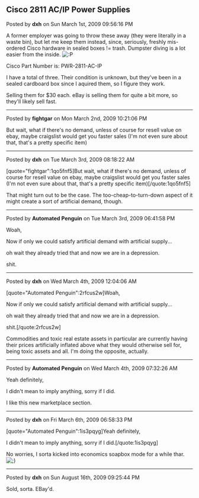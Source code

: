 ## Cisco 2811 AC/IP Power Supplies
Posted by **dxh** on Sun March 1st, 2009 09:56:16 PM

A former employer was going to throw these away (they were literally in a waste bin), but let me keep them instead, since, seriously, freshly mis-ordered Cisco hardware in sealed boxes != trash.  Dumpster diving is a lot easier from the inside. <!-- s:P --><img src="{SMILIES_PATH}/icon_razz.gif" alt=":P" title="Razz" /><!-- s:P -->

Cisco Part Number is: PWR-2811-AC-IP

I have a total of three.  Their condition is unknown, but they've been in a sealed cardboard box since I aquired them, so I figure they work.

Selling them for $30 each.  eBay is selling them for quite a bit more, so they'll likely sell fast.

--------------------------------------------------------------------------------

Posted by **fightgar** on Mon March 2nd, 2009 10:21:06 PM

But wait, what if there's no demand, unless of course for resell value on ebay, maybe craigslist would get you faster sales (I'm not even sure about that, that's a pretty specific item)

--------------------------------------------------------------------------------

Posted by **dxh** on Tue March 3rd, 2009 08:18:22 AM

[quote=&quot;fightgar&quot;:1qo5fnf5]But wait, what if there's no demand, unless of course for resell value on ebay, maybe craigslist would get you faster sales (I'm not even sure about that, that's a pretty specific item)[/quote:1qo5fnf5]

That might turn out to be the case.  The too-cheap-to-turn-down aspect of it might create a sort of artificial demand, though.

--------------------------------------------------------------------------------

Posted by **Automated Penguin** on Tue March 3rd, 2009 06:41:58 PM

Woah,

Now if only we could satisfy artificial demand with artificial supply...

oh wait they already tried that and now we are in a depression.

shit.

--------------------------------------------------------------------------------

Posted by **dxh** on Wed March 4th, 2009 12:04:06 AM

[quote=&quot;Automated Penguin&quot;:2rfcus2w]Woah,

Now if only we could satisfy artificial demand with artificial supply...

oh wait they already tried that and now we are in a depression.

shit.[/quote:2rfcus2w]

Commodities and toxic real estate assets in particular are currently having their prices artificially inflated above what they would otherwise sell for, being toxic assets and all.  I'm doing the opposite, actually.

--------------------------------------------------------------------------------

Posted by **Automated Penguin** on Wed March 4th, 2009 07:32:26 AM

Yeah definitely,

I didn't mean to imply anything, sorry if I did.

I like this new marketplace section.

--------------------------------------------------------------------------------

Posted by **dxh** on Fri March 6th, 2009 06:58:33 PM

[quote=&quot;Automated Penguin&quot;:1is3pqyg]Yeah definitely,

I didn't mean to imply anything, sorry if I did.[/quote:1is3pqyg]

No worries, I sorta kicked into economics soapbox mode for a while thar.  <!-- s;) --><img src="{SMILIES_PATH}/icon_e_wink.gif" alt=";)" title="Wink" /><!-- s;) -->

--------------------------------------------------------------------------------

Posted by **dxh** on Sun August 16th, 2009 09:25:44 PM

Sold, sorta.  EBay'd.

